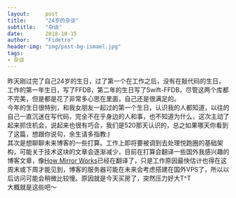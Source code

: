 ```yaml
---
layout:     post
title:      "24岁的杂谈"
subtitle:   "杂谈"
date:       2018-10-15
author:     "Fidetro"
header-img: "img/post-bg-ismael.jpg"
tags:
- 杂谈
---
```


昨天刚过完了自己24岁的生日，过了第一个在工作之后，没有在敲代码的生日，工作的第一年生日，写了FFDB，第二年的生日写了Swift-FFDB，尽管这两个库都不完美，但是都是花了非常多心思在里面，自己还是很满足的。  
今年的生日很特别，和我女朋友一起过的第一个生日，认识我的人都知道，以往的自己一直沉迷在写代码，完全不在乎身边的人和事，也不知道为什么，这次主动了起来抓住机会，说起来也很有巧合，我们是520那天认识的，总之如果哪天你看到了这篇，想跟你说句，余生请多指教:)  
其次是想聊聊未来博客的一些打算。工作上即将要被调到去处理悦跑圈的基础架构，可能关于技术这块的文章会逐渐减少，目前在打算会翻译一些国外我感兴趣的博客文章，像[How Mirror Works](https://swift.org/blog/how-mirror-works/)已经在翻译了，只是工作原因最快估计也得在这周末或下周才能见到，博客的服务器可能在未来会考虑搭建在国外VPS了，所以以后访问可能会稍微比较慢。原因就是今天买房了，突然压力好大T^T  
大概就是这些吧～